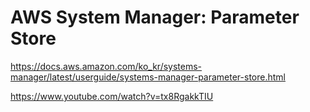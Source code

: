 # AWS System Manager: Parameter Store

<https://docs.aws.amazon.com/ko_kr/systems-manager/latest/userguide/systems-manager-parameter-store.html>

<https://www.youtube.com/watch?v=tx8RgakkTIU>
